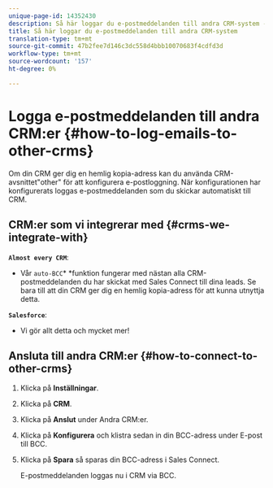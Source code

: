 ```yaml
---
unique-page-id: 14352430
description: Så här loggar du e-postmeddelanden till andra CRM-system - Marketo Docs - produktdokumentation
title: Så här loggar du e-postmeddelanden till andra CRM-system
translation-type: tm+mt
source-git-commit: 47b2fee7d146c3dc558d4bbb10070683f4cdfd3d
workflow-type: tm+mt
source-wordcount: '157'
ht-degree: 0%

---
```



# Logga e-postmeddelanden till andra CRM:er {#how-to-log-emails-to-other-crms}

Om din CRM ger dig en hemlig kopia-adress kan du använda CRM-avsnittet&quot;other&quot; för att konfigurera e-postloggning. När konfigurationen har konfigurerats loggas e-postmeddelanden som du skickar automatiskt till CRM.

## CRM:er som vi integrerar med {#crms-we-integrate-with}

**`Almost every CRM`**:

* Vår `auto-BCC`* *funktion fungerar med nästan alla CRM-postmeddelanden du har skickat med Sales Connect till dina leads. Se bara till att din CRM ger dig en hemlig kopia-adress för att kunna utnyttja detta.

**`Salesforce`**:

* Vi gör allt detta och mycket mer!

## Ansluta till andra CRM:er {#how-to-connect-to-other-crms}

1. Klicka på **Inställningar**.
1. Klicka på **CRM**.
1. Klicka på **Anslut** under Andra CRM:er.
1. Klicka på **Konfigurera** och klistra sedan in din BCC-adress under E-post till BCC.
1. Klicka på **Spara** så sparas din BCC-adress i Sales Connect.

   E-postmeddelanden loggas nu i CRM via BCC.

